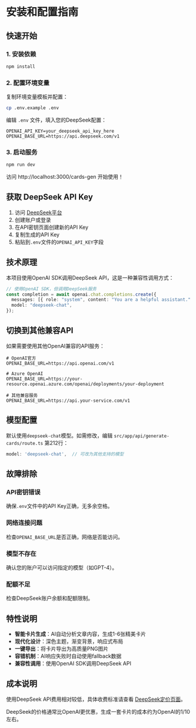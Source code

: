 # 安装和配置指南

## 快速开始

### 1. 安装依赖

```bash
npm install
```

### 2. 配置环境变量

复制环境变量模板并配置：

```bash
cp .env.example .env
```

编辑 `.env` 文件，填入您的DeepSeek配置：

```env
OPENAI_API_KEY=your_deepseek_api_key_here
OPENAI_BASE_URL=https://api.deepseek.com/v1
```

### 3. 启动服务

```bash
npm run dev
```

访问 http://localhost:3000/cards-gen 开始使用！

## 获取 DeepSeek API Key

1. 访问 [DeepSeek平台](https://platform.deepseek.com/)
2. 创建账户或登录
3. 在API密钥页面创建新的API Key
4. 复制生成的API Key
5. 粘贴到`.env`文件的`OPENAI_API_KEY`字段

## 技术原理

本项目使用OpenAI SDK调用DeepSeek API，这是一种兼容性调用方式：

```typescript
// 使用OpenAI SDK，但调用DeepSeek服务
const completion = await openai.chat.completions.create({
  messages: [{ role: "system", content: "You are a helpful assistant." }],
  model: "deepseek-chat",
});
```

## 切换到其他兼容API

如果需要使用其他OpenAI兼容的API服务：

```env
# OpenAI官方
OPENAI_BASE_URL=https://api.openai.com/v1

# Azure OpenAI  
OPENAI_BASE_URL=https://your-resource.openai.azure.com/openai/deployments/your-deployment

# 其他兼容服务
OPENAI_BASE_URL=https://api.your-service.com/v1
```

## 模型配置

默认使用`deepseek-chat`模型。如需修改，编辑 `src/app/api/generate-cards/route.ts` 第212行：

```typescript
model: 'deepseek-chat',  // 可改为其他支持的模型
```

## 故障排除

### API密钥错误
确保`.env`文件中的API Key正确，无多余空格。

### 网络连接问题
检查`OPENAI_BASE_URL`是否正确，网络是否能访问。

### 模型不存在
确认您的账户可以访问指定的模型（如GPT-4）。

### 配额不足
检查DeepSeek账户余额和配额限制。

## 特性说明

- **智能卡片生成**：AI自动分析文章内容，生成1-6张精美卡片
- **现代化设计**：深色主题，渐变背景，响应式布局
- **一键导出**：将卡片导出为高质量PNG图片
- **容错机制**：AI响应失败时自动使用fallback数据
- **兼容性调用**：使用OpenAI SDK调用DeepSeek API

## 成本说明

使用DeepSeek API费用相对较低，具体收费标准请查看 [DeepSeek定价页面](https://platform.deepseek.com/pricing)。

DeepSeek的价格通常比OpenAI更优惠，生成一套卡片的成本约为OpenAI的1/10左右。